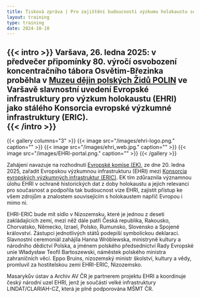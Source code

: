 ```yaml
---
title: Tisková zpráva | Pro zajištění budoucnosti výzkumu holokaustu se EHRI stává ERIC 
layout: training
type: training
date: 2024-10-10
---
```


{{< intro >}}
Varšava, 26. ledna 2025: v předvečer připomínky 80. výročí osvobození koncentračního tábora Osvětim-Březinka proběhla v [Muzeu dějin polských Židů POLIN](https://polin.pl/pl) ve Varšavě slavnostní uvedení Evropské infrastruktury pro výzkum holokaustu (EHRI) jako stálého Konsorcia evropské výzkumné infrastruktury (ERIC).  
{{< /intro >}}
---

{{< gallery columns="3" >}}
{{< image src="/images/ehri-logo.png." caption="" >}}
{{< image src="/images/ehri_web.jpg." caption="" >}}
{{< image src="/images/EHRI-portal.png." caption="" >}}
{{< /gallery >}}

Zahájení navazuje na rozhodnutí [Evropské komise (EK)](https://research-and-innovation.ec.europa.eu/news/all-research-and-innovation-news/european-holocaust-research-infrastructure-becomes-30th-eu-recognised-research-consortium-major-2025-01-20_en), ze dne 20. ledna 2025, zařadit Evropskou výzkumnou infrastrukturu (EHRI) mezi [Konsorcia evropských výzkumných infrastruktur (ERIC)](https://www.eric-forum.eu/). EK tím zdůraznila významnou úlohu EHRI v ochraně historických dat z doby holokaustu a jejich relevanci pro současnost a podpořila tak budoucnost vize EHRI, zajistit přístup ke všem zdrojům a znalostem souvisejícím s holokaustem napříč Evropou i mimo ni.

EHRI-ERIC bude mít sídlo v Nizozemsku, které je jednou z deseti zakládajících zemí, mezi něž dále patří Česká republika, Rakousko, Chorvatsko, Německo, Izrael, Polsko, Rumunsko, Slovensko a Spojené království. Zástupci jednotlivých států podepíší symbolickou deklaraci. Slavnostní ceremoniál zahájila Hanna Wróblewska, ministryně kultury a národního dědictví Polska, a jménem polského předsednictví Rady Evropské unie Władysław Teofil Bartoszewski, náměstek polského ministra zahraničních věcí. Eppo Bruins, nizozemský ministr školství, kultury a vědy, promluvil za hostitelskou zemi EHRI-ERIC, Nizozemsko.

Masarykův ústav a Archiv AV ČR je partnerem projektu EHRI a koordinuje český národní uzel EHRI, jenž je součástí velké infrastruktury LINDAT/CLARIAH-CZ, která je plně podporována MŠMT ČR.
